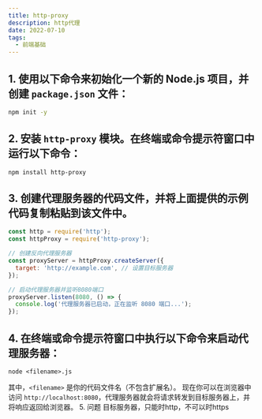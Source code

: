 ```yaml
---
title: http-proxy
description: http代理
date: 2022-07-10
tags:
  - 前端基础
---
```

## 1. 使用以下命令来初始化一个新的 Node.js 项目，并创建 `package.json` 文件：
```bash 
npm init -y
```
## 2. 安装 `http-proxy` 模块。在终端或命令提示符窗口中运行以下命令：
```shell
npm install http-proxy
```
## 3. 创建代理服务器的代码文件，并将上面提供的示例代码复制粘贴到该文件中。
```js
const http = require('http');
const httpProxy = require('http-proxy');

// 创建反向代理服务器
const proxyServer = httpProxy.createServer({
  target: 'http://example.com', // 设置目标服务器
});

// 启动代理服务器并监听8080端口
proxyServer.listen(8080, () => {
  console.log('代理服务器已启动，正在监听 8080 端口...');
});

```
## 4. 在终端或命令提示符窗口中执行以下命令来启动代理服务器：
```shell
node <filename>.js
```
其中，`<filename>` 是你的代码文件名（不包含扩展名）。
现在你可以在浏览器中访问 `http://localhost:8080`，代理服务器就会将请求转发到目标服务器上，并将响应返回给浏览器。
5. 问题
目标服务器，只能时http，不可以时https